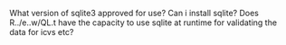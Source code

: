 What version of sqlite3 approved for use?
Can i install sqlite?
Does R../e..w/QL.t have the capacity to use sqlite at runtime for validating the data for icvs etc?